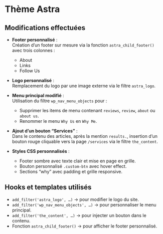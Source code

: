 # Thème Astra

## Modifications effectuées
- **Footer personnalisé** :  
  Création d’un footer sur mesure via la fonction `astra_child_footer()` avec trois colonnes :  
  - About  
  - Links  
  - Follow Us  

- **Logo personnalisé** :  
  Remplacement du logo par une image externe via le filtre `astra_logo`.

- **Menu principal modifié** :  
  Utilisation du filtre `wp_nav_menu_objects` pour :  
  - Supprimer les items de menu contenant `reviews`, `review`, `about` ou `about us`.  
  - Renommer le menu `Why Us` en `Why Me`.

- **Ajout d’un bouton “Services”** :  
  Dans le contenu des articles, après la mention `results.`, insertion d’un bouton rouge cliquable vers la page `/services` via le filtre `the_content`.

- **Styles CSS personnalisés** :  
  - Footer sombre avec texte clair et mise en page en grille.  
  - Bouton personnalisé `.custom-btn` avec hover effect.  
  - Sections “why” avec padding et grille responsive.


## Hooks et templates utilisés
- `add_filter('astra_logo', …)` → pour modifier le logo du site.  
- `add_filter('wp_nav_menu_objects', …)` → pour personnaliser le menu principal.  
- `add_filter('the_content', …)` → pour injecter un bouton dans le contenu.  
- Fonction `astra_child_footer()` → pour afficher le footer personnalisé.


